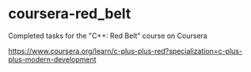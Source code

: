 # coursera-red_belt
Completed tasks for the "C++: Red Belt" course on Coursera

https://www.coursera.org/learn/c-plus-plus-red?specialization=c-plus-plus-modern-development
